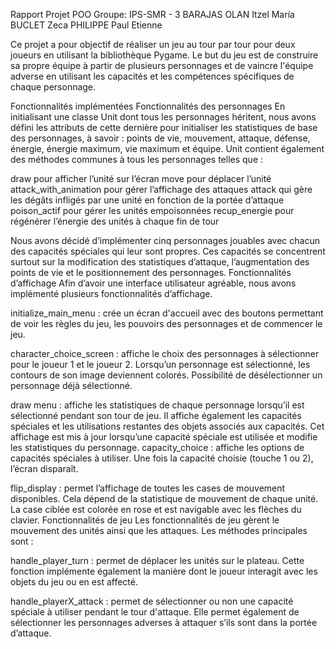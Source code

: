 Rapport Projet POO
Groupe: IPS-SMR - 3
BARAJAS OLAN Itzel María 
BUCLET Zeca
PHILIPPE Paul Etienne

Ce projet a pour objectif de réaliser un jeu au tour par tour pour deux joueurs en utilisant la bibliothèque Pygame. Le but du jeu est de construire sa propre équipe à partir de plusieurs personnages et de vaincre l'équipe adverse en utilisant les capacités et les compétences spécifiques de chaque personnage.

Fonctionnalités implémentées
Fonctionnalités des personnages
En initialisant une classe Unit dont tous les personnages héritent, nous avons défini les attributs de cette dernière pour initialiser les statistiques de base des personnages, à savoir : points de vie, mouvement, attaque, défense, énergie, énergie maximum, vie maximum et équipe.
Unit contient également des méthodes communes à tous les personnages telles que :

draw pour afficher l’unité sur l’écran
move pour déplacer l’unité
attack_with_animation pour gérer l’affichage des attaques
attack qui gère les dégâts infligés par une unité en fonction de la portée d’attaque
poison_actif pour gérer les unités empoisonnées
recup_energie pour régénérer l’énergie des unités à chaque fin de tour

Nous avons décidé d’implémenter cinq personnages jouables avec chacun des capacités spéciales qui leur sont propres. Ces capacités se concentrent surtout sur la modification des statistiques d’attaque, l’augmentation des points de vie et le positionnement des personnages.
Fonctionnalités d’affichage
Afin d’avoir une interface utilisateur agréable, nous avons implémenté plusieurs fonctionnalités d’affichage. 

initialize_main_menu : crée un écran d'accueil avec des boutons permettant de voir les règles du jeu, les pouvoirs des personnages et de commencer le jeu.

character_choice_screen : affiche le choix des personnages à sélectionner pour le joueur 1 et le joueur 2. Lorsqu’un personnage est sélectionné, les contours de son image deviennent colorés. Possibilité de désélectionner un personnage déjà sélectionné.

draw menu : affiche les statistiques de chaque personnage lorsqu’il est sélectionné pendant son tour de jeu. Il affiche également les capacités spéciales et les utilisations restantes des objets associés aux capacités. Cet affichage est mis à jour lorsqu’une capacité spéciale est utilisée et modifie les statistiques du personnage.
capacity_choice : affiche les options de capacités spéciales à utiliser. Une fois la capacité choisie (touche 1 ou 2), l’écran disparaît.

flip_display : permet l’affichage de toutes les cases de mouvement disponibles. Cela dépend de la statistique de mouvement de chaque unité. La case ciblée est colorée en rose et est navigable avec les flèches du clavier.
Fonctionnalités de jeu
Les fonctionnalités de jeu gèrent le mouvement des unités ainsi que les attaques. Les méthodes principales sont :

handle_player_turn : permet de déplacer les unités sur le plateau. Cette fonction implémente également la manière dont le joueur interagit avec les objets du jeu ou en est affecté.

handle_playerX_attack : permet de sélectionner ou non une capacité spéciale à utiliser pendant le tour d'attaque. Elle permet également de sélectionner les personnages adverses à attaquer s’ils sont dans la portée d’attaque.










